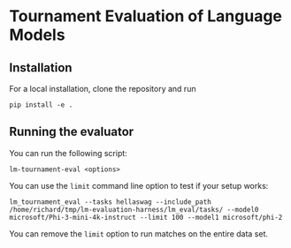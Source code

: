 # Tournament Evaluation of Language Models


## Installation

For a local installation, clone the repository and run

```
pip install -e .
```

## Running the evaluator

You can run the following script:

```
lm-tournament-eval <options>
```

You can use the `limit` command line option to test if your setup works:

```
lm_tournament_eval --tasks hellaswag --include_path /home/richard/tmp/lm-evaluation-harness/lm_eval/tasks/ --model0 microsoft/Phi-3-mini-4k-instruct --limit 100 --model1 microsoft/phi-2
```

You can remove the `limit` option to run matches on the entire data set. 